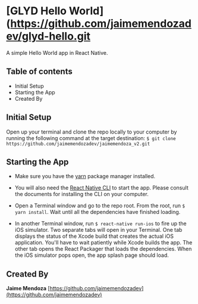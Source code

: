 # [GLYD Hello World](https://github.com/jaimemendozadev/glyd-hello.git

A simple Hello World app in React Native.


## Table of contents

- Initial Setup
- Starting the App
- Created By

## Initial Setup

Open up your terminal and clone the repo locally to your computer by running the following command at the target destination: `$ git clone https://github.com/jaimemendozadev/jaimemendoza_v2.git`


## Starting the App
- Make sure you have the [yarn](https://yarnpkg.com/lang/en/) package manager installed.

- You will also need the [React Native CLI](https://facebook.github.io/react-native/docs/getting-started.html) to start the app. Please consult the documents for installing the CLI on your computer.

- Open a Terminal window and go to the repo root. From the root, run `$ yarn install`. Wait until all the dependencies have finished loading.

- In another Terminal window, run `$ react-native run-ios` to fire up the iOS simulator. Two separate tabs will open in your Terminal. One tab displays the status of the Xcode build that creates the actual iOS application. You'll have to wait patiently while Xcode builds the app. The other tab opens the React Packager that loads the dependencies. When the iOS simulator pops open, the app splash page should load.


## Created By

**Jaime Mendoza**
[https://github.com/jaimemendozadev](https://github.com/jaimemendozadev)